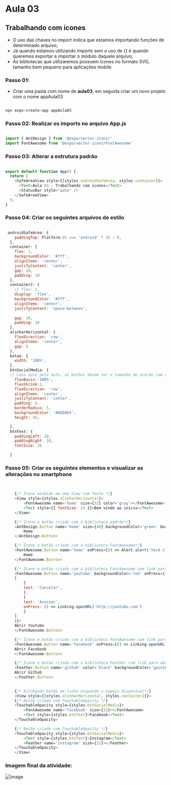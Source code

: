 
# Aula 03  
## Trabalhando com ícones  

- O uso das chaves no import indica que estamos importando funções de determinado arquivo;  
- Já quando estamos utilizando imports sem o uso de {} é quando queremos exportar e importar o módulo daquele arquivo;  
- As bibliotecas que utilizaremos possuem ícones no formato SVG, tamanho bem pequeno para aplicações mobile

### Passo 01:  
- Criar uma pasta com nome de **aula03**, em seguida criar um novo projeto com o nome appAula03

``` bash

npx expo-create-app appAula03

```

### Passo 02: Realizar os imports no arquivo App.js 

``` Javascript

import { AntDesign } from '@expo/vector-icons/'
import FontAwesome from '@expo/vector-icons/FontAwesome'

```

### Passo 03: Alterar a estrutura padrão 

``` Javascript

export default function App() {
  return (
    <SafeAreaView style={[styles.androidSafeArea, styles.container]}>
      <Text>Aula 03 - Trabalhando com ícones</Text>
      <StatusBar style="auto" />
    </SafeAreaView>
  );
}

```

### Passo 04: Criar os seguintes arquivos de estilo 

``` Javascript

 androidSafeArea: {
    paddingTop: Platform.OS === 'android' ? 35 : 0,
  },
  container: {
    flex: 1,
    backgroundColor: '#fff',
    alignItems: 'center',
    justifyContent: 'center',
    gap: 10,
    padding: 10
  },
  container2: {
    // flex: 1,
    display: 'flex',
    backgroundColor: '#fff',
    alignItems: 'center',
    justifyContent: 'space-between',
    
    gap: 10,
    padding: 10
  },
  alinharHorizontal: {
    flexDirection: 'row',
    alignItems: 'center',
    gap: 5
  },
  botao: {
    width: '100%',
  },
  btnSocialMedia: {
  // Caso opte pelo auto, os botões devem ter o tamanho de acordo com os componentes(texto, ícone)
    flexBasis:'100%',
    flexShrink:1,
    flexDirection: 'row',
    alignItems: 'center',
    justifyContent: 'center',
    padding: 5,
    borderRadius: 5,
    backgroundColor: '#ADD8E6',
    height: 45,

  },
  btnText: {
    paddingLeft: 10,
    paddingRight: 10,
    fontSize: 26

  }

```

### Passo 05: Criar os seguintes elementos e visualizar as alterações no smartphone 

``` Javascript


    {/* Ícone exibido em uma View com texto */}
    <View style={styles.alinharHorizontal}>
        <FontAwesome name='home' size={32} color='gray'></FontAwesome>
        <Text style={{ fontSize: 24 }}>Bem vindo ao início</Text>
    </View>

    {/* Ícone e botão criado com a biblioteca padrão*/}
    <AntDesign.Button name='home' size={48} backgroundColor='green' borderRadius={20} onPress={() => Alert.alert('Você clicou no Antdesign Button')}>
        Home
    </AntDesign.Button>

    {/* Ícone e botão criado com a biblioteca FontAwesome*/}
    <FontAwesome.Button name='home' onPress={() => Alert.alert('Você clicou no Awesome Button')}>
        Home
    </FontAwesome.Button>

    {/* Ícone e botão criado com a biblioteca FontAwesome com link para abrir o Youtuben neste exemplo foi inserido um alert perguntando ao usuário*/}
    <FontAwesome.Button name='youtube' backgroundColor='red' onPress={() => Alert.alert('Link externo', 'Deseja abrir http://youtube.com?',
    [
        {
        text: 'Cancelar',
        },
        {
        text: 'Acessar',
        onPress: () => Linking.openURL('http://youtube.com')
        }
    ]
    )}>
    Abrir Youtube
    </FontAwesome.Button>

    {/* Ícone e botão criado com a biblioteca FontAwesome com link para abrir o Facebook*/}
    <FontAwesome.Button name='facebook' onPress={() => Linking.openURL('http://facebook.com')}>
    Abrir Facebook
    </FontAwesome.Button>

    {/* Ícone e botão criado com a biblioteca Feather com link para abrir o Github*/}
    <Feather.Button name='github' color='black' backgroundColor='gainsboro' onPress={() => Linking.openURL('https://github.com/izaiasmaia?tab=repositories')}>
    Abrir Github
    </Feather.Button>

    
    {/* Alinhando botão em linha ocupando o espaço disponível*/}
    <View style={[styles.alinharHorizontal, styles.container2]}>
    {/* Botão criado com TouchableOpacity */}
    <TouchableOpacity style={styles.btnSocialMedia}>
        <FontAwesome name='facebook' size={32}></FontAwesome>
        <Text style={styles.btnText}>Facebook</Text>
    </TouchableOpacity>

    {/* Botão criado com TouchableOpacity */}
    <TouchableOpacity style={styles.btnSocialMedia}>
        <Text style={styles.btnText}>Instagram</Text>
        <Feather name='instagram' size={32}></Feather>
    </TouchableOpacity>
    </View>

```

### Imagem final da atividade:

![image](img/final-aula.jpg)  